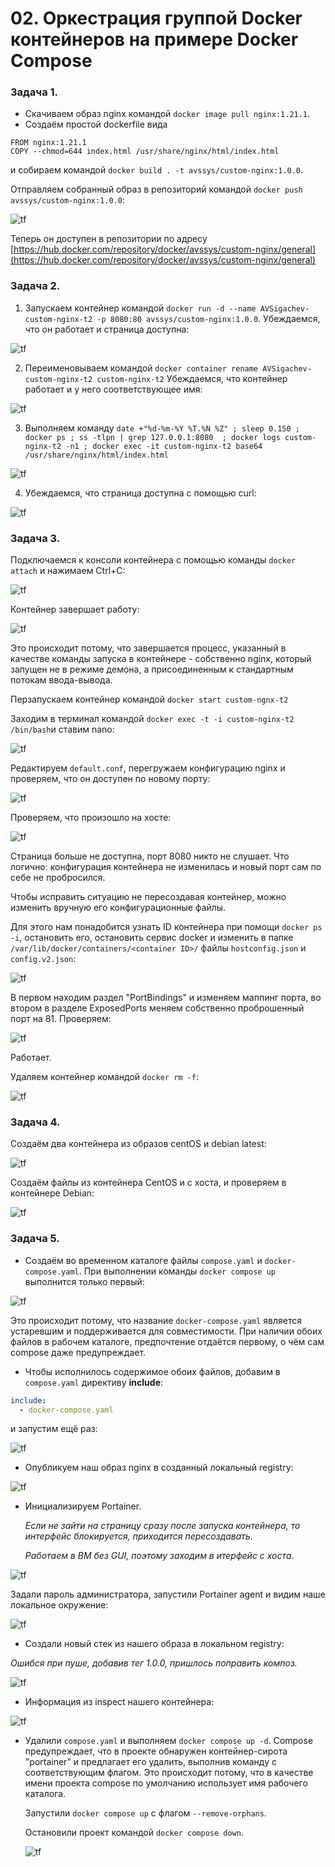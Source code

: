 # 02. Оркестрация группой Docker контейнеров на примере Docker Compose

### Задача 1. 
 - Скачиваем образ nginx командой `docker image pull nginx:1.21.1`.
 - Создаём простой dockerfile вида

```
FROM nginx:1.21.1
COPY --chmod=644 index.html /usr/share/nginx/html/index.html
```
и собираем командой `docker build . -t avssys/custom-nginx:1.0.0`.

Отправляем собранный образ в репозиторий командой  `docker push avssys/custom-nginx:1.0.0`:

![tf](img/03-01-docker_build.png)

Теперь он доступен в репозитории по адресу [https://hub.docker.com/repository/docker/avssys/custom-nginx/general](https://hub.docker.com/repository/docker/avssys/custom-nginx/general)

### Задача 2. 
1. Запускаем контейнер командой `docker run -d --name AVSigachev-custom-nginx-t2 -p 8080:80 avssys/custom-nginx:1.0.0`.
Убеждаемся, что он работает и страница доступна:

![tf](img/03-02-docker_run.png)

2. Переименовываем командой `docker container rename AVSigachev-custom-nginx-t2 custom-nginx-t2`
Убеждаемся, что контейнер работает и у него соответствующее имя:

![tf](img/03-02-docker_run_rename.png)

3. Выполняем команду `date +"%d-%m-%Y %T.%N %Z" ; sleep 0.150 ; docker ps ; ss -tlpn | grep 127.0.0.1:8080  ; docker logs custom-nginx-t2 -n1 ; docker exec -it custom-nginx-t2 base64 /usr/share/nginx/html/index.html`

![tf](img/03-02-docker_exec_cmd.png)

4. Убеждаемся, что страница доступна с помощью curl:

![tf](img/03-02-docker_run_curl.png)

### Задача 3. 
Подключаемся к консоли контейнера с помощью команды `docker attach` и нажимаем Ctrl+C:

![tf](img/03-03-docker_attach.png)

Контейнер завершает работу:

![tf](img/03-03-docker_ps.png)

Это происходит потому, что завершается процесс, указанный в качестве команды запуска в контейнере - собственно nginx, 
который запущен не в режиме демона, а присоединенным к стандартным потокам ввода-вывода. 

Перзапускаем контейнер командой `docker start custom-ngnx-t2`

Заходим в терминал командой `docker exec -t -i custom-nginx-t2 /bin/bash`и ставим nano:

![tf](img/03-03-docker_exec.png)

Редактируем `default.conf`, перегружаем конфигурацию nginx и проверяем, что он доступен по новому порту:

![tf](img/03-03-docker_nginx_reloaded.png)

Проверяем, что произошло на хосте:

![tf](img/03-03-docker_port_on_host.png)

Страница больше не доступна, порт 8080 никто не слушает. Что логично: конфигурация контейнера не изменилась и новый порт
сам по себе не пробросился.

Чтобы исправить ситуацию не пересоздавая контейнер, можно изменить вручную его конфигурационные файлы.

Для этого нам понадобится узнать ID контейнера при помощи `docker ps -i`, остановить его, остановить сервис docker
и изменить в папке `/var/lib/docker/containers/<container ID>/` файлы `hostconfig.json` и `config.v2.json`:

![tf](img/03-03-container-conf-edit.png)

В первом находим раздел "PortBindings" и изменяем маппинг порта, во втором в разделе ExposedPorts меняем собственно
проброшенный порт на 81. Проверяем:

![tf](img/03-03-container-edited-works.png)

Работает.

Удаляем контейнер командой `docker rm -f`:

![tf](img/03-03-docker_rm.png)

### Задача 4.
Создаём два контейнера из образов centOS и debian latest:

![tf](img/03-04-containers_create.png)

Создаём файлы из контейнера CentOS и с хоста, и проверяем в контейнере Debian:

![tf](img/03-04-file_ops.png)

### Задача 5.
 - Создаём во временном каталоге файлы `compose.yaml` и `docker-compose.yaml`.
При выполнении команды `docker compose up` выполнится только первый:

![tf](img/03-05-compose_up.png)

Это происходит потому, что  название `docker-compose.yaml` является устаревшим и поддерживается для совместимости. 
При наличии обоих файлов в рабочем каталоге, предпочтение отдаётся первому, о чём сам compose даже предупреждает.

- Чтобы исполнилось содержимое обоих файлов, добавим в `compose.yaml` директиву **include**:
```yaml
include:
  - docker-compose.yaml
```
и запустим ещё раз:

![tf](img/03-05-compose_up2.png)

- Опубликуем наш образ nginx в созданный локальный registry:

![tf](img/03-05-push-local.png)

- Инициализируем Portainer. 

    *Если не зайти на страницу сразу после запуска контейнера, то интерфейс блокируется, приходится пересоздавать.*

    *Работаем в ВМ без GUI, поэтому заходим в итерфейс с хоста*.

![tf](img/03-05-portainer_init.png)

Задали пароль администратора, запустили Portainer agent и видим наше локальное окружение:

![tf](img/03-05-portainer_local.png)


- Создали новый стек из нашего образа в локальном registry:

*Ошибся при пуше, добавив тег 1.0.0, пришлось поправить композ.*

![tf](img/03-05-portainer_nginx_deployed.png)

- Информация из inspect нашего контейнера:

![tf](img/03-05-portainer_nginx_inspect.png)

- Удалили `compose.yaml` и выполняем `docker compose up -d`. 
Compose предупреждает, что в проекте обнаружен контейнер-сирота "portainer" и предлагает его удалить,
выполнив команду с соответствующим флагом.
Это происходит потому, что в качестве имени проекта compose по умолчанию использует имя рабочего каталога.

  Запустили `docker compose up` с флагом `--remove-orphans`. 

  Остановили проект командой `docker compose down`.

  ![tf](img/03-05-compose_orphanl.png)

